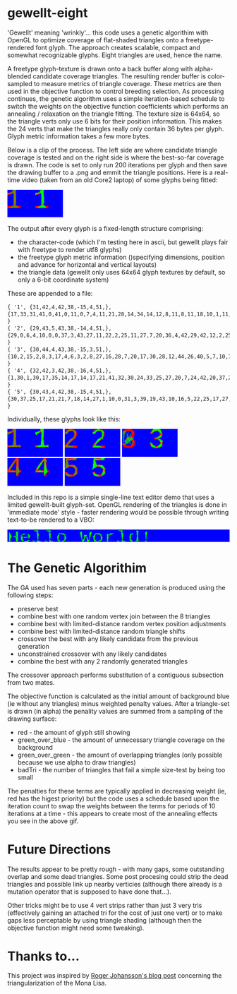 # gewellt-eight

'Gewellt' meaning 'wrinkly'... this code uses a genetic algorithim with OpenGL to optimize coverage of flat-shaded
 triangles onto a freetype-rendered font glyph. The approach creates scalable, compact and somewhat
 recognizable glyphs. Eight triangles are used, hence the name.

A freetype glyph-texture is drawn onto a back buffer along with alpha-blended candidate coverage triangles. The
 resulting render buffer is color-sampled to measure metrics of triangle coverage. These metrics 
are then used in the objective function to control breeding selection. As processing continues, the genetic
 algorithm uses a simple iteration-based schedule to switch the
 weights on the objective function coefficients which performs an annealing / relaxation on the triangle fitting. The
 texture
 size is 64x64, so the triangle verts only use 6 bits for their position information. This makes the 24 verts that
 make the triangles really only contain 36 bytes per glyph. Glyph metric information
 takes a few more bytes.

Below is a clip of the process. The left side are where candidate triangle coverage is tested and on the right side
 is where the best-so-far coverage is drawn. The code is set to only run 200 iterations per glyph and then save the
  drawing buffer to a .png and
  emmit the triangle positions. Here is a real-time video (taken from an old Core2 laptop) of
  some glyphs being fitted:

![digit movie](images/digits-8tri.gif)

The output after every glyph is a fixed-length structure comprising:

* the character-code (which I'm testing here in ascii, but gewellt plays fair with freetype to render utf8 glyphs)
* the freetype glyph metric information ()specifying dimensions, position and advance for horizontal and vertical layouts)
* the triangle data (gewellt only uses 64x64 glyph textures by default, so only a 6-bit coordinate system)

These are appended to a file:

```
{ '1', {31,42,4,42,38,-15,4,51,}, {17,33,31,41,0,41,0,11,0,7,4,11,21,28,14,34,14,12,8,11,8,11,18,10,1,11,2,6,1,8,0,8,13,4,7,11,19,0,11,0,20,26,7,0,17,0,11,0,} }
{ '2', {29,43,5,43,38,-14,4,51,}, {29,0,6,4,10,0,0,37,3,43,27,11,22,2,25,11,27,7,20,36,4,42,29,42,12,2,25,11,22,2,29,8,29,0,29,6,1,11,2,5,16,2,20,12,25,11,25,15,} }
{ '3', {30,44,4,43,38,-15,3,51,}, {10,2,15,2,8,3,17,4,6,3,2,8,27,16,28,7,20,17,30,28,12,44,26,40,5,7,10,7,0,11,30,10,22,1,7,1,29,30,20,17,10,21,0,32,14,41,8,42,} }
{ '4', {32,42,3,42,38,-16,4,51,}, {1,30,1,30,17,35,14,17,14,17,21,41,32,30,24,33,25,27,20,7,24,42,20,37,24,38,24,33,24,35,20,6,24,40,26,1,20,0,27,0,8,19,2,33,0,29,18,2,} }
{ '5', {30,43,4,42,38,-15,4,51,}, {30,37,25,17,21,21,7,18,14,27,1,10,0,31,3,39,19,43,10,16,5,22,25,17,27,30,13,42,27,38,8,6,26,3,23,0,5,24,7,6,2,11,22,0,3,0,2,9,} }
```

Individually, these glyphs look like this:

![digit](images/1.png)
![digit](images/2.png)
![digit](images/3.png)
![digit](images/4.png)
![digit](images/5.png)

Included in this repo is a simple single-line text editor demo that uses a limited gewellt-built glyph-set. OpenGL rendering of the
triangles is done in 'immediate mode' style - faster rendering would be possible through writing text-to-be
 rendered to a VBO:

![hello](images/hello-world.png)

# The Genetic Algorithim

The GA used has seven parts - each new generation is produced using the following steps:

* preserve best
* combine best with one random vertex join between the 8 triangles
* combine best with limited-distance random vertex position adjustments
* combine best with limited-distance random triangle shifts
* crossover the best with any likely candidate from the previous generation
* unconstrained crossover with any likely candidates
* combine the best with any 2 randomly generated triangles

The crossover approach performs substitution of a contiguous subsection from two mates.

The objective function is calculated as the initial amount of background blue (ie without any triangles) minus
weighted penalty values. After a triangle-set is drawn (in alpha) the penality values are summed from
a sampling of the drawing surface:

* red - the amount of glyph still showing
* green_over_blue - the amount of unnecessary triangle coverage on the background
* green_over_green - the amount of overlapping triangles (only possible because we use alpha to draw triangles)
* badTri - the number of triangles that fail a simple size-test by being too small

The penalties for these terms are typically applied in decreasing weight (ie, red has the higest priority) but
the code uses a schedule based upon the iteration count to swap the weights between the terms for periods
of 10 iterations at a time - this appears to create most of the annealing effects you see in the above gif.

# Future Directions

The results appear to be pretty rough - with many gaps, some outstanding overlap and some dead triangles. Some post
procesing could strip the dead triangles and possible link up nearby verticies (although there already is a 
mutation operator that is supposed to have done that...).

Other tricks might be to use 4 vert strips rather than just 3 very tris (effectively gaining an attached tri for
 the cost of just one vert) or to make gaps less perceptable by using triangle shading (although then the objective
 function might need some tweaking).

# Thanks to...

This project was inspired by
 [Roger Johansson's blog post](https://rogerjohansson.blog/2008/12/07/genetic-programming-evolution-of-mona-lisa/)
 concerning the triangularization of the Mona Lisa.
